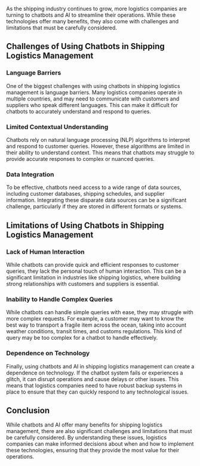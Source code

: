 

As the shipping industry continues to grow, more logistics companies are turning to chatbots and AI to streamline their operations. While these technologies offer many benefits, they also come with challenges and limitations that must be carefully considered.

Challenges of Using Chatbots in Shipping Logistics Management
-------------------------------------------------------------

### Language Barriers

One of the biggest challenges with using chatbots in shipping logistics management is language barriers. Many logistics companies operate in multiple countries, and may need to communicate with customers and suppliers who speak different languages. This can make it difficult for chatbots to accurately understand and respond to queries.

### Limited Contextual Understanding

Chatbots rely on natural language processing (NLP) algorithms to interpret and respond to customer queries. However, these algorithms are limited in their ability to understand context. This means that chatbots may struggle to provide accurate responses to complex or nuanced queries.

### Data Integration

To be effective, chatbots need access to a wide range of data sources, including customer databases, shipping schedules, and supplier information. Integrating these disparate data sources can be a significant challenge, particularly if they are stored in different formats or systems.

Limitations of Using Chatbots in Shipping Logistics Management
--------------------------------------------------------------

### Lack of Human Interaction

While chatbots can provide quick and efficient responses to customer queries, they lack the personal touch of human interaction. This can be a significant limitation in industries like shipping logistics, where building strong relationships with customers and suppliers is essential.

### Inability to Handle Complex Queries

While chatbots can handle simple queries with ease, they may struggle with more complex requests. For example, a customer may want to know the best way to transport a fragile item across the ocean, taking into account weather conditions, transit times, and customs regulations. This kind of query may be too complex for a chatbot to handle effectively.

### Dependence on Technology

Finally, using chatbots and AI in shipping logistics management can create a dependence on technology. If the chatbot system fails or experiences a glitch, it can disrupt operations and cause delays or other issues. This means that logistics companies need to have robust backup systems in place to ensure that they can quickly respond to any technological issues.

Conclusion
----------

While chatbots and AI offer many benefits for shipping logistics management, there are also significant challenges and limitations that must be carefully considered. By understanding these issues, logistics companies can make informed decisions about when and how to implement these technologies, ensuring that they provide the most value for their operations.
